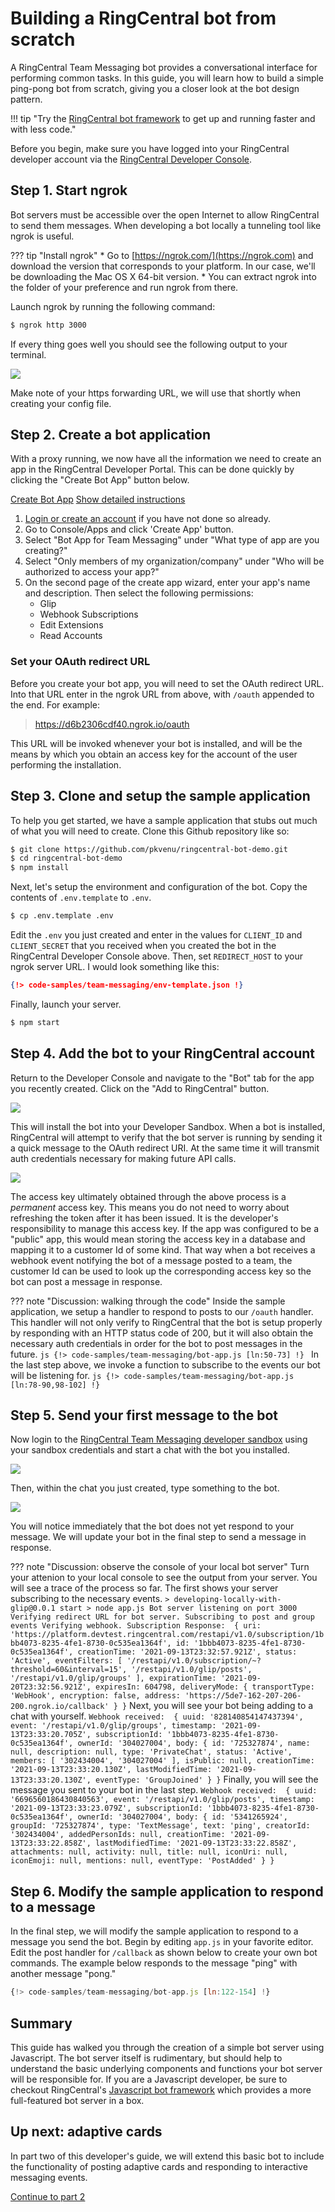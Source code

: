 # Building a RingCentral bot from scratch

A RingCentral Team Messaging bot provides a conversational interface for performing common tasks. In this guide, you will learn how to build a simple ping-pong bot from scratch, giving you a closer look at the bot design pattern.

!!! tip "Try the [RingCentral bot framework](https://ringcentral.github.io/ringcentral-chatbot-js/) to get up and running faster and with less code."

Before you begin, make sure you have logged into your RingCentral developer account via the [RingCentral Developer Console](https://developers.ringcentral.com/my-account.html#/applications).

## Step 1. Start ngrok

Bot servers must be accessible over the open Internet to allow RingCentral to send them messages. When developing a bot locally a tunneling tool like ngrok is useful. 

??? tip "Install ngrok"
    * Go to [https://ngrok.com/](https://ngrok.com) and download the version that corresponds to your platform. In our case, we'll be downloading the Mac OS X 64-bit version.
    * You can extract ngrok into the folder of your preference and run ngrok from there.

Launch ngrok by running the following command:

```bash 
$ ngrok http 3000
```

If every thing goes well you should see the following output to your terminal.

<img src="../../../img/ngrok-running.png" class="img-fluid" style="max-width: 400px">

Make note of your https forwarding URL, we will use that shortly when creating your config file. 

## Step 2. Create a bot application

With a proxy running, we now have all the information we need to create an app in the RingCentral Developer Portal. This can be done quickly by clicking the "Create Bot App" button below. 

<a target="_new" href="https://developer.ringcentral.com/new-app?name=Chatbot+Quick+Start+App&desc=A+simple+app+to+demo+creating+a+chat+bot+on+RingCentral&public=false&type=ServerBot&carriers=7710,7310,3420&permissions=ReadAccounts,SubscriptionWebhook,TeamMessaging,EditExtensions&redirectUri=" class="btn btn-primary">Create Bot App</a>
<a class="btn-link btn-collapse" data-toggle="collapse" href="#create-app-instructions" role="button" aria-expanded="false" aria-controls="create-app-instructions">Show detailed instructions</a>

<div class="collapse" id="create-app-instructions">
<ol>
<li><a href="https://developer.ringcentral.com/login.html#/">Login or create an account</a> if you have not done so already.</li>
<li>Go to Console/Apps and click 'Create App' button.</li>
<li>Select "Bot App for Team Messaging" under "What type of app are you creating?"</li>
<li>Select "Only members of my organization/company" under "Who will be authorized to access your app?"
<li>On the second page of the create app wizard, enter your app's name and description. Then select the following permissions:
  <ul>
    <li>Glip</li>
    <li>Webhook Subscriptions</li>
    <li>Edit Extensions</li>
    <li>Read Accounts</li>
  </ul>
  </li>
</ol>
</div>

### Set your OAuth redirect URL

Before you create your bot app, you will need to set the OAuth redirect URL. Into that URL enter in the ngrok URL from above, with `/oauth` appended to the end. For example:

> https://d6b2306cdf40.ngrok.io/oauth

This URL will be invoked whenever your bot is installed, and will be the means by which you obtain an access key for the account of the user performing the installation.


## Step 3. Clone and setup the sample application

To help you get started, we have a sample application that stubs out much of what you will need to create. Clone this Github repository like so:

```bash
$ git clone https://github.com/pkvenu/ringcentral-bot-demo.git
$ cd ringcentral-bot-demo
$ npm install
```

Next, let's setup the environment and configuration of the bot. Copy the contents of `.env.template` to `.env`.

```bash
$ cp .env.template .env
```

Edit the `.env` you just created and enter in the values for `CLIENT_ID` and `CLIENT_SECRET` that you received when you created the bot in the RingCentral Developer Console above. Then, set `REDIRECT_HOST` to your ngrok server URL. I would look something like this:
   
```json
{!> code-samples/team-messaging/env-template.json !}
```

Finally, launch your server.

```bash
$ npm start
```

## Step 4. Add the bot to your RingCentral account

Return to the Developer Console and navigate to the "Bot" tab for the app you recently created. Click on the "Add to RingCentral" button.

<img class="img-fluid" src="../../manual/add-to-ringcentral.png" style="max-width: 600px">

This will install the bot into your Developer Sandbox. When a bot is installed, RingCentral will attempt to verify that the bot server is running by sending it a quick message to the OAuth redirect URI. At the same time it will transmit auth credentials necessary for making future API calls. 

<img src="../../manual/bot-authorization.png" class="img-fluid" style="max-width: 400px">

The access key ultimately obtained through the above process is a *permanent* access key. This means you do not need to worry about refreshing the token after it has been issued. It is the developer's responsibility to manage this access key. If the app was configured to be a "public" app, this would mean storing the access key in a database and mapping it to a customer Id of some kind. That way when a bot receives a webhook event notifying the bot of a message posted to a team, the customer Id can be used to look up the corresponding access key so the bot can post a message in response. 

??? note "Discussion: walking through the code"
    Inside the sample application, we setup a handler to respond to posts to our `/oauth` handler. This handler will not only verify to RingCentral that the bot is setup properly by responding with an HTTP status code of 200, but it will also obtain the necessary auth credentials in order for the bot to post messages in the future. 
    ```js
    {!> code-samples/team-messaging/bot-app.js [ln:50-73] !}
    ```
	In the last step above, we invoke a function to subscribe to the events our bot will be listening for.
    ```js
    {!> code-samples/team-messaging/bot-app.js [ln:78-90,98-102] !}
    ```

## Step 5. Send your first message to the bot

Now login to the [RingCentral Team Messaging developer sandbox](https://app.devtest.ringcentral.com) using your sandbox credentials and start a chat with the bot you installed. 

<img src="../../manual/bot-start-chat.png" class="img-fluid">

Then, within the chat you just created, type something to the bot. 

<img src="../../manual/bot-devtest.png" class="img-fluid">

You will notice immediately that the bot does not yet respond to your message. We will update your bot in the final step to send a message in response. 

??? note "Discussion: observe the console of your local bot server"
    Turn your attenion to your local console to see the output from your server. You will see a trace of the process so far. 
	The first shows your server subscribing to the necessary events.
    ```
	> developing-locally-with-glip@0.0.1 start
    > node app.js
    Bot server listening on port 3000
    Verifying redirect URL for bot server.
    Subscribing to post and group events
    Verifying webhook.
    Subscription Response:  {
      uri: 'https://platform.devtest.ringcentral.com/restapi/v1.0/subscription/1bbb4073-8235-4fe1-8730-0c535ea1364f',
      id: '1bbb4073-8235-4fe1-8730-0c535ea1364f',
      creationTime: '2021-09-13T23:32:57.921Z',
      status: 'Active',
      eventFilters: [
        '/restapi/v1.0/subscription/~?threshold=60&interval=15',
        '/restapi/v1.0/glip/posts',
        '/restapi/v1.0/glip/groups'
      ],
      expirationTime: '2021-09-20T23:32:56.921Z',
      expiresIn: 604798,
      deliveryMode: {
        transportType: 'WebHook',
        encryption: false,
        address: 'https://5de7-162-207-206-200.ngrok.io/callback'
      }
    }
    ```
	Next, you will see your bot being adding to a chat with yourself. 
    ```
    Webhook received:  {
      uuid: '828140854147437394',
      event: '/restapi/v1.0/glip/groups',
      timestamp: '2021-09-13T23:33:20.705Z',
      subscriptionId: '1bbb4073-8235-4fe1-8730-0c535ea1364f',
      ownerId: '304027004',
      body: {
        id: '725327874',
        name: null,
        description: null,
        type: 'PrivateChat',
        status: 'Active',
        members: [ '302434004', '304027004' ],
        isPublic: null,
        creationTime: '2021-09-13T23:33:20.130Z',
        lastModifiedTime: '2021-09-13T23:33:20.130Z',
        eventType: 'GroupJoined'
      }
    }
    ```
	Finally, you will see the message you sent to your bot in the last step.
    ```
    Webhook received:  {
      uuid: '6696560186430840563',
      event: '/restapi/v1.0/glip/posts',
      timestamp: '2021-09-13T23:33:23.079Z',
      subscriptionId: '1bbb4073-8235-4fe1-8730-0c535ea1364f',
      ownerId: '304027004',
      body: {
        id: '5341265924',
        groupId: '725327874',
        type: 'TextMessage',
        text: 'ping',
        creatorId: '302434004',
        addedPersonIds: null,
        creationTime: '2021-09-13T23:33:22.858Z',
        lastModifiedTime: '2021-09-13T23:33:22.858Z',
        attachments: null,
        activity: null,
        title: null,
        iconUri: null,
        iconEmoji: null,
        mentions: null,
        eventType: 'PostAdded'
      }
    }
	```

## Step 6. Modify the sample application to respond to a message

In the final step, we will modify the sample application to respond to a message you send the bot. Begin by editing `app.js` in your favorite editor. Edit the post handler for `/callback` as shown below to create your own bot commands. The example below responds to the message "ping" with another message "pong."

```js
{!> code-samples/team-messaging/bot-app.js [ln:122-154] !}
```

## Summary

This guide has walked you through the creation of a simple bot server using Javascript. The bot server itself is rudimentary, but should help to understand the basic underlying components and functions your bot server will be responsible for. If you are a Javascript developer, be sure to checkout RingCentral's [Javascript bot framework](https://ringcentral.github.io/ringcentral-chatbot-js/) which provides a more full-featured bot server in a box. 

## Up next: adaptive cards

In part two of this developer's guide, we will extend this basic bot to include the functionality of posting adaptive cards and responding to interactive messaging events. 

<a class="btn btn-primary" href="../posting-cards/">Continue to part 2</a>
